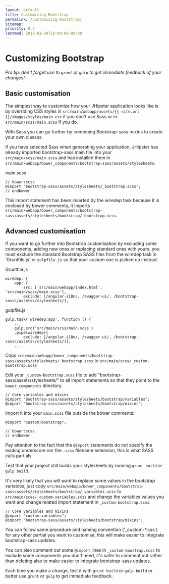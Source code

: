 ```yaml
---
layout: default
title: Customizing Bootstrap
permalink: /customizing-bootstrap/
sitemap:
priority: 0.7
lastmod: 2015-01-30T18:40:00-00:00
---
```


# <i class="fa fa-css3"></i> Customizing Bootstrap

_Pro tip: don't forget use to `grunt` or `gulp` to get immediate feedback of your changes!_

## Basic customisation

The simplest way to customize how your JHipster application looks like is by
overriding CSS styles in `src/main/webapp/assets/{{ site.url }}/images/styles/main.css` if you don't use
Sass or in `src/main/scss/main.scss` if you do.

With Sass you can go further by combining Bootstrap-sass mixins to create your own classes.

If you have selected Sass when generating your application, JHipster has already imported bootstrap-sass main file into your `src/main/scss/main.scss` and has installed them in `src/main/webapp/bower_components/bootstrap-sass/assets/stylesheets`.

main.scss

	// bower:scss
	@import "bootstrap-sass/assets/stylesheets/_bootstrap.scss";
	// endbower

This import statement has been inserted by the wiredep task because it is enclosed by bower comments, it
imports `src/main/webapp/bower_components/bootstrap-sass/assets/stylesheets/bootstrap/_bootstrap.scss`.

## Advanced customisation

If you want to go further into Bootstrap customisation by excluding some components, adding new ones or replacing standard ones with yours, you must exclude the standard Bootstrap SASS files from the
wiredep task in 'Gruntfile.js' or `gulpfile.js` so that your custom one is picked up instead:

Gruntfile.js

    wiredep: {
        app: {
            src: ['src/main/webapp/index.html', 'src/main/scss/main.scss'],
            exclude: [/angular-i18n/, /swagger-ui/, /bootstrap-sass\/assets\/stylesheets/],

gulpfile.js

	gulp.task('wiredep:app', function () {
	    ...
	    gulp.src('src/main/scss/main.scss')
	    .pipe(wiredep({
	        exclude: [/angular-i18n/, /swagger-ui/, /bootstrap-sass\/assets\/stylesheets/]],
	    ...


Copy `src/main/webapp/bower_components/bootstrap-sass/assets/stylesheets/_bootstrap.scss` to `src/main/scss/_custom-bootstrap.scss`

Edit your `_custom-bootstrap.scss` file to add "bootstrap-sass/assets/stylesheets/" to all import statements so that they point to the `bower_components` directory.

	// Core variables and mixins
	@import "bootstrap-sass/assets/stylesheets/bootstrap/variables";
	@import "bootstrap-sass/assets/stylesheets/bootstrap/mixins";

Import it into your `main.scss` file outside the bower comments:

	@import "custom-bootstrap";

	// bower:scss
	// endbower


Pay attention to the fact that the `@import` statements do not specify the leading underscore nor the `.scss` filename extension, this is what SASS calls partials.

Test that your project still builds your stylesheets by running `grunt build` or `gulp build`.

It's very likely that you will want to replace some values in the bootstrap variables, just copy `src/main/webapp/bower_components/bootstrap-sass/assets/stylesheets/bootstrap/_variables.scss` to `src/main/scss/_custom-variables.scss` and change the variables values you want and change related import statement in `_custom-bootstrap.scss`:

	// Core variables and mixins
	@import "custom-variables";
	@import "bootstrap-sass/assets/stylesheets/bootstrap/mixins";

You can follow same procedure and naming convention ('_custom-*.css`) for any other partial you want to customise, this will make easier to integrate bootstrap-sass updates.

You can also comment out some `@import` lines in  `_custom-boostrap.scss` to exclude some components you don't need, it's safer to comment out rather than deleting also to make easier to integrate bootstrap-sass updates.

Each time you make a change, test it with `grunt build` or `gulp build` or better use `grunt` or `gulp` to get immediate feedback.
